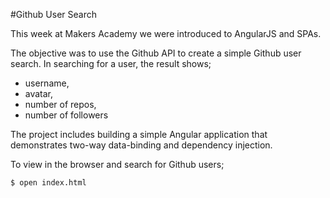 #Github User Search

This week at Makers Academy we were introduced to AngularJS and SPAs.

The objective was to use the Github API to create a simple Github user search. In searching for a user, the result shows; 
- username, 
- avatar, 
- number of repos, 
- number of followers

The project includes building a simple Angular application that demonstrates two-way data-binding and dependency injection.

To view in the browser and search for Github users;

```sh
$ open index.html
```